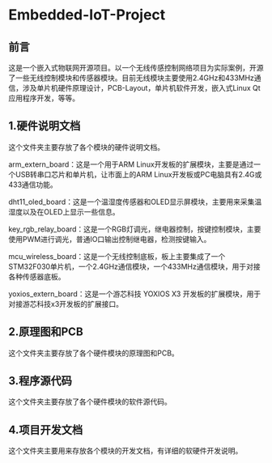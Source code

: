 # Embedded-IoT-Project


## 前言

这是一个嵌入式物联网开源项目。以一个无线传感控制网络项目为实际案例，开源了一些无线控制模块和传感器模块。目前无线模块主要使用2.4GHz和433MHz通信，涉及单片机硬件原理设计，PCB-Layout，单片机软件开发，嵌入式Linux Qt应用程序开发，等等。



## 1.硬件说明文档

这个文件夹主要存放了各个模块的硬件说明文档。

arm_extern_board：这是一个用于ARM Linux开发板的扩展模块，主要是通过一个USB转串口芯片和单片机，让市面上的ARM Linux开发板或PC电脑具有2.4G或433通信功能。

dht11_oled_board：这是一个温湿度传感器和OLED显示屏模块，主要用来采集温湿度以及在OLED上显示一些信息。

key_rgb_relay_board：这是一个RGB灯调光，继电器控制，按键控制模块，主要使用PWM进行调光，普通IO口输出控制继电器，检测按键输入。

mcu_wireless_board：这是一个无线控制底板，板上主要集成了一个STM32F030单片机，一个2.4GHz通信模块，一个433MHz通信模块，用于对接各种传感器底板。

yoxios_extern_board：这是一个游芯科技 YOXIOS X3 开发板的扩展模块，用于对接游芯科技x3开发板的扩展接口。



## 2.原理图和PCB

这个文件夹主要存放了各个硬件模块的原理图和PCB。



## 3.程序源代码

这个文件夹主要存放了各个硬件模块的软件源代码。



## 4.项目开发文档

这个文件夹主要用来存放各个模块的开发文档，有详细的软硬件开发说明。

